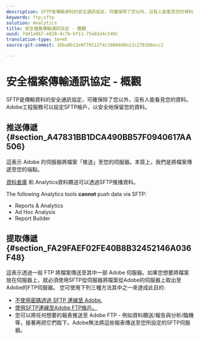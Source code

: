 ```yaml
---
description: SFTP是傳輸資料的安全通訊協定，可確保除了您以外，沒有人能看見您的資料。 Adobe工程服務可以設定SFTP帳戶，以安全地保留您的資料。
keywords: ftp;sftp
solution: Analytics
title: 安全檔案傳輸通訊協定 - 概觀
uuid: 7dd1a867-e828-4c7b-bf11-75a81d4c149c
translation-type: tm+mt
source-git-commit: 16ba0b12e0f70112f4c10804d0a13c278388ecc2

---
```



# 安全檔案傳輸通訊協定 - 概觀

SFTP是傳輸資料的安全通訊協定，可確保除了您以外，沒有人能看見您的資料。 Adobe工程服務可以設定SFTP帳戶，以安全地保留您的資料。

## 推送傳遞 {#section_A47831BB1DCA490BB57F0940617AA506}

這表示 Adobe 的伺服器將檔案「推送」至您的伺服器。本質上，我們是將檔案傳遞至您的端點。

[資料倉庫](/help/export/ftp-and-sftp/c-sftp/ftp-sftp-dw.md) 和 [](https://marketing.adobe.com/resources/help/en_US/reference/analytics-data-feed.html) Analytics資料饋送可以透過SFTP推播資料。

The following Analytics tools **cannot** push data via SFTP:

* Reports &amp; Analytics
* Ad Hoc Analysis
* Report Builder

## 提取傳遞 {#section_FA29FAEF02FE40B8B32452146A036F48}

這表示透過一般 FTP 將檔案傳送至其中一部 Adobe 伺服器。如果您想要將檔案放在伺服器上，就必須使用SFTP從伺服器將檔案從Adobe的伺服器上取出至Adobe的FTP伺服器。 您可使用下列三種方法其中之一來達成此目的:

* [不使用密碼透過 SFTP 連線至 Adobe.](/help/export/ftp-and-sftp/c-sftp/ftp-sftp-cert-auth.md)
* [使用SFTP連線至Adobe FTP帳戶。](/help/export/ftp-and-sftp/c-sftp/ftp-sftp-connect.md)
* 您可以將任何想要的報表推送至 Adobe FTP - 例如資料饋送/報告與分析/臨機等，接著再把它們取下。Adobe無法將這些報表傳送至您所設定的SFTP伺服器。

